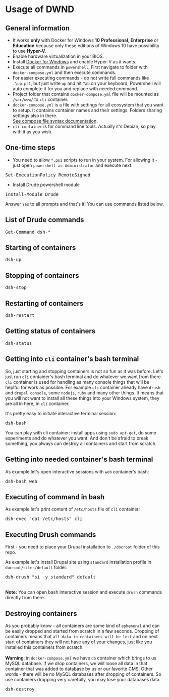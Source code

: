 # Usage of DWND

## General information
- It works **only** with Docker for Windows **10** **Professional**, **Enterprise** or **Education** because only these editions of Windows 10 have possibility to use **Hyper-V**.
- Enable hardware virtualization in your BIOS.
- Install [Docker for Windows](https://github.com/fat763/dwnd/blob/master/docs/setup.md) and enable Hyper-V as it wants.
- Execute all commands in `powershell`. First navigate to folder with `docker-compose.yml` and then execute commands.
- For easier executing commands - do not write full commands like `.\up.ps1`, but just write `up` and hit `Tab` on your keyboard, Powershell will auto complete it for you and replace with needed command.
- Project folder that contains `docker-compose.yml` file will be mounted as `/var/www/` to `cli` container.
- `docker-compose.yml` is a file with settings for all ecosystem that you want to setup. It contains container names and their settings. Folders sharing settings also in there.
<br />[See compose file syntax documentation](https://docs.docker.com/compose/compose-file/). 
- `cli container` is for command line tools. Actually it's Debian, so play with it as you wish.

## One-time steps
- You need to allow `*.ps1` scripts to run in your system. For allowing it - just open `powershell as Administrator` and execute next: 
<pre>Set-ExecutionPolicy RemoteSigned</pre>
- Install Drude powershell module
<pre>Install-Module Drude</pre>

Answer `Yes` to all prompts and that's it! You can use commands listed below. 

## List of Drude commands
<pre>Get-Command dsh-*</pre>

## Starting of containers
<pre>dsh-up</pre>

## Stopping of containers
<pre>dsh-stop</pre>

## Restarting of containers
<pre>dsh-restart</pre>

## Getting status of containers
<pre>dsh-status</pre>

## Getting into `cli` container's bash terminal
So, just starting and stopping containers is not so fun as it was before. Let's just run `cli` container's bash terminal and do whatever we want from there. `cli` container is used for handling as many console things that will be heplful for work as possible. For example `cli` container already have `drush` and `drupal console`, some `nodejs`, `ruby` and many other things. It means that you will not want to install all these things into your Windows system, they are all in here, in `cli` container.

It's pretty easy to initiate interactive terminal session:  

<pre>dsh-bash</pre>

You can play with cli container: install apps using `sudo apt-get`, do some experiments and do whatever you want. And don't be afraid to break something, you always can destroy all containers and start from scratch.

## Getting into needed container's bash terminal
As example let's open interactive sessions with `web` container's bash:
<pre>dsh-bash web</pre>

## Executing of command in bash 
As example let's print content of `/etc/hosts` file of `cli` container:
<pre>dsh-exec "cat /etc/hosts" cli</pre>

## Executing Drush commands
First - you need to place your Drupal installation to `./docroot` folder of this repo.

As example let's install Drupal site using `standard` installation profile in `docroot/sites/default` folder:
<pre>dsh-drush "si -y standard" default</pre>
<br />**Note:** You can open bash interactive session and execute `drush` commands directly from there.

## Destroying containers
As you probably know - all containers are some kind of `ephemeral` and can be easily dropped and started from scratch in a few seconds. Dropping of containers means that `all data in containers will be lost` and on next start of containers they will not have any of your changes, just like you installed this containers from scratch. 
<br />
<br />
**Warning**: in `docker-compose.yml` we have `db` container which brings to us MySQL database. If we drop containers, we will loose all data in that container that was added to database by us or our favorite CMS. Other words - there will be no MySQL databases after dropping of containers. So use containers dropping very carefully, you may lose your databases data.
<pre>dsh-destroy</pre>
